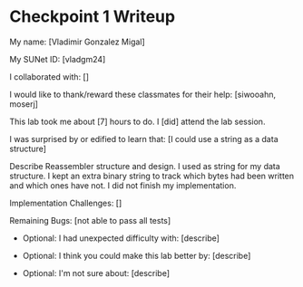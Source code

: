 Checkpoint 1 Writeup
====================

My name: [Vladimir Gonzalez Migal]

My SUNet ID: [vladgm24]

I collaborated with: []

I would like to thank/reward these classmates for their help: [siwooahn, moserj]

This lab took me about [7] hours to do. I [did] attend the lab session.

I was surprised by or edified to learn that: [I could use a string as a data structure]

Describe Reassembler structure and design. I used as string for my data structure. I kept an
extra binary string to track which bytes had been written and which ones have not. I did not finish
my implementation. 

Implementation Challenges:
[]

Remaining Bugs:
[not able to pass all tests]

- Optional: I had unexpected difficulty with: [describe]

- Optional: I think you could make this lab better by: [describe]

- Optional: I'm not sure about: [describe]
